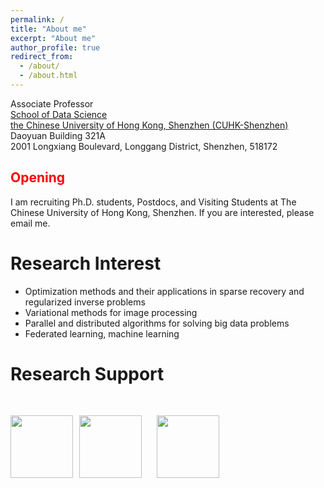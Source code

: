```yaml
---
permalink: /
title: "About me"
excerpt: "About me"
author_profile: true
redirect_from: 
  - /about/
  - /about.html
---
```


Associate Professor\
[School of Data Science](https://sds.cuhk.edu.cn)\
[the Chinese University of Hong Kong, Shenzhen (CUHK-Shenzhen)](https://www.cuhk.edu.cn/en)\
Daoyuan Building 321A\
2001 Longxiang Boulevard, Longgang District, Shenzhen, 518172


<!--Associate Professor (on leave from August 2022)\
[Department of Computational Mathematics, Science and Engineering (CMSE)](https://cmse.msu.edu/)\
[Department of Mathematics](https://math.msu.edu/)\
[Michigan State University](https://msu.edu/)-->


<h2 style="color:red;">Opening</h2>
  
I am recruiting Ph.D. students, Postdocs, and Visiting Students at The Chinese University of Hong Kong, Shenzhen. If you are interested, please email me.


Research Interest
===
+ Optimization methods and their applications in sparse recovery and regularized inverse problems
+ Variational methods for image processing
+ Parallel and distributed algorithms for solving big data problems
+ Federated learning, machine learning


Research Support 
=== 
<p><img src="https://mingyan08.github.io/images/NSF.png" width="100px" alt=""><img src="https://mingyan08.github.io/images/FORD.png" width="100px" alt="" style="horizontal-align:middle;margin:30px 10px">
<img src="https://mingyan08.github.io/images/Facebook.png" width="100px" alt="" style="horizontal-align:middle;margin:0px 10px"></p>


